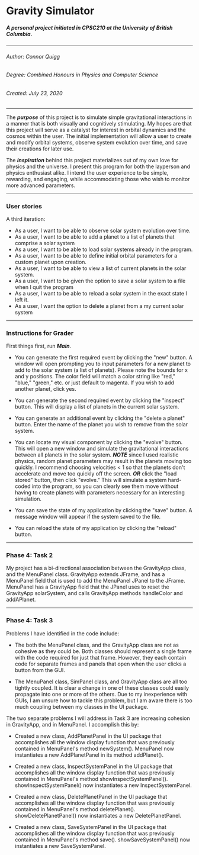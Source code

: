 # Gravity Simulator



##### A personal project initiated in CPSC210 at the University of British Columbia.

___

###### Author: Connor Quigg 
###### Degree: Combined Honours in Physics and Computer Science
###### Created: July 23, 2020

---

The ***purpose*** of this project is to simulate simple gravitational interactions in a manner that is both visually and 
cognitively stimulating.  My hopes are that this project will serve as a catalyst for interest in orbital dynamics and 
the cosmos within the user. The initial implementation will allow a user to create and modify orbital systems, observe 
system evolution over time, and save their creations for later use. 

The ***inspiration*** behind this project materializes out of my own love for physics and the universe.  I present this
program for both the layperson and physics enthusiast alike.  I intend the user experience to be simple, rewarding, and 
engaging, while accommodating those who wish to monitor more advanced parameters.

---

### User stories

A third iteration:
- As a user, I want to be able to observe solar system evolution over time.
- As a user, I want to be able to add a planet to a list of planets that comprise a solar system
- As a user, I want to be able to load solar systems already in the program.
- As a user, I want to be able to define initial orbital parameters for a custom planet upon creation.
- As a user, I want to be able to view a list of current planets in the solar system.
- As a user, I want to be given the option to save a solar system to a file when I quit the program
- As a user, I want to be able to reload a solar system in the exact state I left it.
- As a user, I want the option to delete a planet from a my current solar system

---

### Instructions for Grader

First things first, run ***Main***.

- You can generate the first required event by clicking the "new" button. A window will open prompting you to input
parameters for a new planet to add to the solar system (a list of planets).  Please note the bounds for x and y 
positions.  The color field will match a color string like "red," "blue," "green," etc. or just default to magenta. If 
you wish to add another planet, click yes.

- You can generate the second required event by clicking the "inspect" button.  This will display a list of planets in
the current solar system.  

- You can generate an additional event by clicking the "delete a planet" button.  Enter the name of the planet you wish
to remove from the solar system.

- You can locate my visual component by clicking the "evolve" button.  This will open a new window and simulate the 
gravitational interactions between all planets in the solar system.  ***NOTE*** since I used realistic physics, random
planet parameters may result in the planets moving too quickly.  I recommend choosing velocities < 1 so that the
planets don't accelerate and move too quickly off the screen.  ***OR*** click the "load stored" button, then click 
"evolve."  This will simulate a system hard-coded into the program, so you can clearly see them move without having to 
create planets with parameters necessary for an interesting simulation.  

- You can save the state of my application by clicking the "save" button.  A message window will appear if the system 
saved to the file.

- You can reload the state of my application by clicking the "reload" button.

---

### Phase 4: Task 2

My project has a bi-directional association between the GravityApp class, and the MenuPanel class.  GravityApp extends
JFrame, and has a MenuPanel field that is used to add the MenuPanel JPanel to the JFrame.  MenuPanel has a GravityApp
field that the JPanel uses to reset the GravityApp solarSystem, and calls GravityApp methods handleColor and addAPlanet.

---

### Phase 4: Task 3

Problems I have identified in the code include:

- The both the MenuPanel class, and the GravityApp class are not as cohesive as they could be.  Both classes should 
represent a single frame with the code required for just that frame.  However, they each contain code for separate 
frames and panels that open when the user clicks a button from the GUI.  

- The MenuPanel class, SimPanel class, and GravityApp class are all too tightly coupled.  It is clear a change in 
one of these classes could easily propagate into one or more of the others. Due to my inexperience with GUIs, I am 
unsure how to tackle this problem, but I am aware there is too much coupling between my classes in the UI package.

The two separate problems I will address in Task 3 are increasing cohesion in GravityApp, and in MenuPanel.  I 
accomplish this by:

- Created a new class, AddPlanetPanel in the UI package that accomplishes all the window display function that was 
previously contained in MenuPanel's method newSystem().  MenuPanel now instantiates a new AddPlanetPanel in its method
addPlanet().

- Created a new class, InspectSystemPanel in the UI package that accomplishes all the window display function that was
previously contained in MenuPanel's method showInspectSystemPanel().  showInspectSystemPanel() now instantiates a new 
InspectSystemPanel.

- Created a new class, DeletePlanetPanel in the UI package that accomplishes all the window display function that was
previously contained in MenuPanel's method deletePlanet().  showDeletePlanetPanel() now instantiates a new 
DeletePlanetPanel.

- Created a new class, SaveSystemPanel in the UI package that accomplishes all the window display function that was
previously contained in MenuPanel's method save().  showSaveSystemPanel() now instantiates a new 
SaveSystemPanel.
